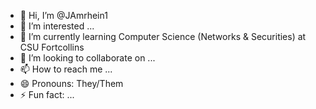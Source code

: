 - 👋 Hi, I’m @JAmrhein1
- 👀 I’m interested ...
- 🌱 I’m currently learning Computer Science (Networks & Securities) at CSU Fortcollins
- 💞️ I’m looking to collaborate on ...
- 📫 How to reach me ...
- 😄 Pronouns: They/Them
- ⚡ Fun fact: ...

<!---
JAmrhein1/JAmrhein1 is a ✨ special ✨ repository because its `README.md` (this file) appears on your GitHub profile.
You can click the Preview link to take a look at your changes.
--->

